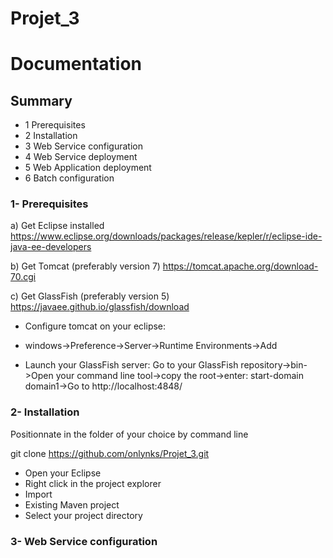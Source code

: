 # Projet_3

# Documentation

## Summary

* 1 Prerequisites
* 2 Installation
* 3 Web Service configuration
* 4 Web Service deployment
* 5 Web Application deployment
* 6 Batch configuration

### 1- Prerequisites

a) Get Eclipse installed
https://www.eclipse.org/downloads/packages/release/kepler/r/eclipse-ide-java-ee-developers

b) Get Tomcat (preferably version 7)
https://tomcat.apache.org/download-70.cgi

c) Get GlassFish (preferably version 5)
https://javaee.github.io/glassfish/download

* Configure tomcat on your eclipse:
- windows->Preference->Server->Runtime Environments->Add

* Launch your GlassFish server:
Go to your GlassFish repository->bin->Open your command line tool->copy the root->enter: start-domain domain1->Go to http://localhost:4848/ 

### 2- Installation

Positionnate in the folder of your choice by command line

git clone https://github.com/onlynks/Projet_3.git

* Open your Eclipse
* Right click in the project explorer
* Import
* Existing Maven project
* Select your project directory



### 3- Web Service configuration


